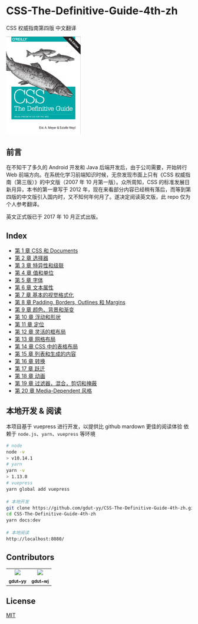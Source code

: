 # CSS-The-Definitive-Guide-4th-zh

CSS 权威指南第四版 中文翻译

<img src="./cover.png" width=40%>

## 前言

在不知干了多久的 Android 开发和 Java 后端开发后，由于公司需要，开始转行 Web 前端方向。在系统化学习前端知识时候，无奈发现市面上只有《CSS 权威指南（第三版）》的中文版（2007 年 10 月第一版）。众所周知，CSS 的标准发展日新月异，本书的第一章写于 2012 年，现在来看部分内容已经稍有落后，而等到第四版的中文版引入国内时，又不知何年何月了。遂决定阅读英文版，此 repo 仅为个人参考翻译。

英文正式版已于 2017 年 10 月正式出版。

## Index

- [第 1 章 CSS 和 Documents](docs/ch1.md)
- [第 2 章 选择器](docs/ch2.md)
- [第 3 章 特异性和级联](docs/ch3.md)
- [第 4 章 值和单位](docs/ch4.md)
- [第 5 章 字体](docs/ch5.md)
- [第 6 章 文本属性](docs/ch6.md)
- [第 7 章 基本的视觉格式化](docs/ch7.md)
- [第 8 章 Padding, Borders, Outlines 和 Margins](docs/ch8.md)
- [第 9 章 颜色、背景和渐变](docs/ch9.md)
- [第 10 章 浮动和形状](docs/ch10.md)
- [第 11 章 定位](docs/ch11.md)
- [第 12 章 灵活的框布局](docs/ch12.md)
- [第 13 章 网格布局](docs/ch13.md)
- [第 14 章 CSS 中的表格布局](docs/ch14.md)
- [第 15 章 列表和生成的内容](docs/ch15.md)
- [第 16 章 转换 ](docs/ch16.md)
- [第 17 章 跃迁](docs/ch17.md)
- [第 18 章 动画](docs/ch18.md)
- [第 19 章 过滤器，混合，剪切和掩蔽](docs/ch19.md)
- [第 20 章 Media-Dependent 风格](docs/ch20.md)

## 本地开发 & 阅读

本项目基于 vuepress 进行开发，以提供比 github mardown 更佳的阅读体验
依赖于 `node.js`、`yarn`、`vuepress` 等环境

```sh
# node
node -v
> v10.14.1
# yarn
yarn -v
> 1.13.0
# vuepress
yarn global add vuepress

# 本地开发
git clone https://github.com/gdut-yy/CSS-The-Definitive-Guide-4th-zh.git
cd CSS-The-Definitive-Guide-4th-zh
yarn docs:dev

# 本地阅读
http://localhost:8080/
```

## Contributors

<table>
  <tr>
    <td align="center"><a href="https://gdut-yy.github.io/"><img src="https://avatars2.githubusercontent.com/u/33390928?s=460&v=4" width="100px;" /><br /><sub><b>gdut-yy</b></sub></a><br /></td>
    <td align="center"><a href=""><img src="https://avatars3.githubusercontent.com/u/38821031?s=460&v=4" width="100px;" /><br /><sub><b>gdut-wj</b></sub></a><br /></td>
  </tr>
</table>

## License

[MIT](https://github.com/gdut-yy/CSS-The-Definitive-Guide-4th-zh/blob/master/LICENSE)
